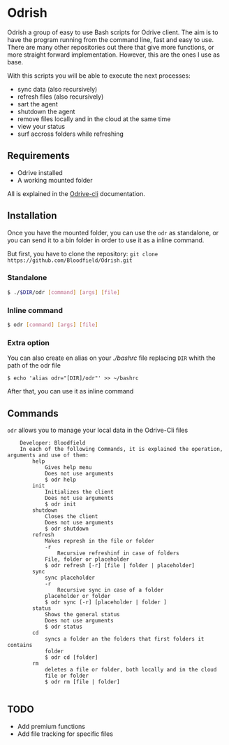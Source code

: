 #	Odrish	#

Odrish a group of easy to use Bash scripts for Odrive client.
The aim is to have the program running  from the command line, fast and easy to use.
There are many other repositories out there that give more functions, or more straight forward implementation.
However, this are the ones I use as base.

With this scripts you will be able to execute the next processes:

+ sync data (also recursively)
+ refresh files (also recursively)
+ sart the agent 
+ shutdown the agent
+ remove files locally and in the cloud at the same time
+ view your status
+ surf accross folders while refreshing

##	Requirements

+	Odrive installed
+	A working mounted folder

All is explained in the [Odrive-cli](https://docs.odrive.com/docs/odrive-cli) documentation.

##	Installation 

Once you have the mounted folder, you can use the `odr` as standalone, or you can send it to a bin folder in order to use it as a inline command.

But first, you have to clone the repository:
`git clone https://github.com/Bloodfield/Odrish.git`

### Standalone
```Bash
$ ./$DIR/odr [command] [args] [file]
```

### Inline command
```Bash
$ odr [command] [args] [file]
```

### Extra option
You can also create en alias on your *./bashrc* file replacing `DIR` whith the path of the odr file
```
$ echo 'alias odr="[DIR]/odr"' >> ~/bashrc
```
After that, you can use it as inline command

##	Commands

`odr` allows you to manage your local data in the Odrive-Cli files
```
	Developer: Bloodfield
	In each of the following Commands, it is explained the operation, arguments and use of them:
		help
			Gives help menu
			Does not use arguments
			$ odr help 
		init
			Initializes the client
			Does not use arguments
			$ odr init
		shutdown
			Closes the client
			Does not use arguments
			$ odr shutdown
		refresh
			Makes represh in the file or folder
			-r
				Recursive refreshinf in case of folders
			File, folder or placeholder
			$ odr refresh [-r] [file | folder | placeholder]
		sync
			sync placeholder
			-r
				Recursive sync in case of a folder
			placeholder or folder
			$ odr sync [-r] [placeholder | folder ]
		status
			Shows the general status
			Does not use arguments
			$ odr status
		cd
			syncs a folder an the folders that first folders it contains
			folder
			$ odr cd [folder]
		rm
			deletes a file or folder, both locally and in the cloud
			file or folder
			$ odr rm [file | folder]
	
```

##	TODO

+ Add premium functions
+ Add file tracking for specific files
